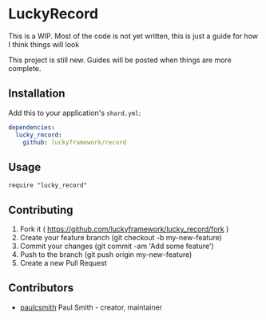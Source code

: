 # LuckyRecord

This is a WIP. Most of the code is not yet written, this is just a guide for how
I think things will look

This project is still new. Guides will be posted when things are more complete.

## Installation

Add this to your application's `shard.yml`:

```yaml
dependencies:
  lucky_record:
    github: luckyframework/record
```

## Usage

```crystal
require "lucky_record"
```

## Contributing

1. Fork it ( https://github.com/luckyframework/lucky_record/fork )
2. Create your feature branch (git checkout -b my-new-feature)
3. Commit your changes (git commit -am 'Add some feature')
4. Push to the branch (git push origin my-new-feature)
5. Create a new Pull Request

## Contributors

- [paulcsmith](https://github.com/paulcsmith) Paul Smith - creator, maintainer
